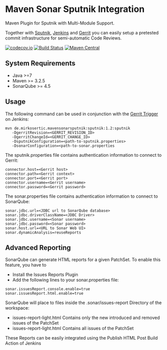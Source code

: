 # Maven Sonar Sputnik Integration

Maven Plugin for Sputnik with Multi-Module Support.

Together with [Sputnik](https://github.com/TouK/sputnik), [Jenkins](https://jenkins-ci.org) and [Gerrit](https://www.gerritcodereview.com) you can easily setup a pretested commit infrastructure for semi-automatic Code Reviews.

[![codecov.io](https://codecov.io/github/mirkosertic/mavensonarsputnik/coverage.svg?branch=master)](https://codecov.io/github/mirkosertic/mavensonarsputnik?branch=master) [![Build Status](https://travis-ci.org/mirkosertic/mavensonarsputnik.svg?branch=master)](https://travis-ci.org/mirkosertic/mavensonarsputnik) [![Maven Central](https://maven-badges.herokuapp.com/maven-central/de.mirkosertic.mavensonarsputnik/sputnik/badge.svg)](https://maven-badges.herokuapp.com/maven-central/de.mirkosertic.mavensonarsputnik/sputnik/badge.svg)

## System Requirements

* Java >=7
* Maven >= 3.2.5
* SonarQube >= 4.5

## Usage

The following command can be used in conjunction with the [Gerrit Trigger](https://wiki.jenkins-ci.org/display/JENKINS/Gerrit+Trigger) on Jenkins:

```
mvn de.mirkosertic.mavensonarsputnik:sputnik:1.2:sputnik 
   -DgerritRevision=<GERRIT_REVISION_ID> 
   -DgerritChangeId=<GERRIT_CHANGE_ID> 
   -DsputnikConfiguration=<path-to-sputnik.properties> 
   -DsonarConfiguration=<path-to-sonar.properties
```

The sputnik.properties file contains authentication information to connect to Gerrit:

```
connector.host=<Gerrit host>
connector.path=<Gerrit context>
connector.port=<Gerrit port>
connector.username=<Gerrit username>
connector.password=<Gerrit password>
```

The sonar.properties file contains authentication information to connect to SonarQube:

```
sonar.jdbc.url=<JDBC url to SonarQube database>
sonar.jdbc.driverClassName=<JDBC Driver>
sonar.jdbc.username=<Sonar username>
sonar.jdbc.password=<Sonar password>
sonar.host.url=<URL to Sonar Web UI>
sonar.dynamicAnalysis=reuseReports
```

## Advanced Reporting

SonarQube can generate HTML reports for a given PatchSet. To enable this feature, you have to

* Install the Issues Reports Plugin
* Add the following lines to your sonar.properties file:
```
sonar.issuesReport.console.enable=true
sonar.issuesReport.html.enable=true
```

SonarQube will place to files inside the .sonar/issues-report Directory of the workspace:

* issues-report-light.html Contains only the new introduced and removed issues of the PatchSet
* issues-report-light.html Contains all issues of the PatchSet

These Reports can be easily integrated using the Publish HTML Post Build Action of Jenkins 

 


